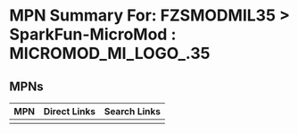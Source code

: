 



# MPN Summary For: FZSMODMIL35 > SparkFun-MicroMod : MICROMOD_MI_LOGO_.35

## MPNs
  

|MPN|Direct Links|Search Links|
| :--- | :--- | :--- |
||||
